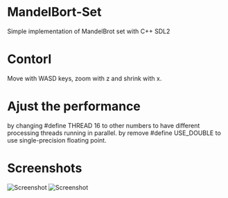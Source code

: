 # MandelBort-Set
Simple implementation of MandelBrot set with C++ SDL2

# Contorl
Move with WASD keys, zoom with z and shrink with x.

# Ajust the performance
by changing #define THREAD 16 to other numbers to have different processing threads running in parallel.
by remove #define USE_DOUBLE to use single-precision floating point. 

# Screenshots
![Screenshot](screenshot0.bmp)
![Screenshot](screenshot1.bmp)
